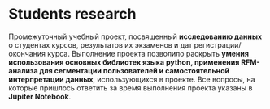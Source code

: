# Students research

Промежуточный учебный проект, посвященный **исследованию данных** о студентах курсов, результатов их экзаменов и дат регистрации/окончания курса. Выполнение проекта позволило раскрыть **умения использования основных библиотек языка python, применения RFM-анализа для сегментации пользователей и самостоятельной интерпретации данных**, использующихся в проекте. Все вопросы, на которые пришлось ответить за время выполнения проекта указаны в **Jupiter Notebook**.

